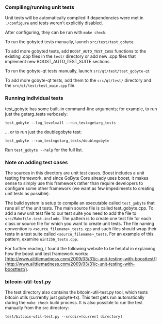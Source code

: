 ### Compiling/running unit tests

Unit tests will be automatically compiled if dependencies were met in `./configure`
and tests weren't explicitly disabled.

After configuring, they can be run with `make check`.

To run the gobyted tests manually, launch `src/test/test_gobyte`.

To add more gobyted tests, add `BOOST_AUTO_TEST_CASE` functions to the existing
.cpp files in the `test/` directory or add new .cpp files that
implement new BOOST_AUTO_TEST_SUITE sections.

To run the gobyte-qt tests manually, launch `src/qt/test/test_gobyte-qt`

To add more gobyte-qt tests, add them to the `src/qt/test/` directory and
the `src/qt/test/test_main.cpp` file.

### Running individual tests

test_gobyte has some built-in command-line arguments; for
example, to run just the getarg_tests verbosely:

    test_gobyte --log_level=all --run_test=getarg_tests

... or to run just the doublegobyte test:

    test_gobyte --run_test=getarg_tests/doublegobyte

Run `test_gobyte --help` for the full list.

### Note on adding test cases

The sources in this directory are unit test cases.  Boost includes a
unit testing framework, and since GoByte Core already uses boost, it makes
sense to simply use this framework rather than require developers to
configure some other framework (we want as few impediments to creating
unit tests as possible).

The build system is setup to compile an executable called `test_gobyte`
that runs all of the unit tests.  The main source file is called
test_gobyte.cpp. To add a new unit test file to our test suite you need
to add the file to `src/Makefile.test.include`. The pattern is to create
one test file for each class or source file for which you want to create 
unit tests.  The file naming convention is `<source_filename>_tests.cpp`
and such files should wrap their tests in a test suite
called `<source_filename>_tests`. For an example of this pattern,
examine `uint256_tests.cpp`.

For further reading, I found the following website to be helpful in
explaining how the boost unit test framework works:
[http://www.alittlemadness.com/2009/03/31/c-unit-testing-with-boosttest/](http://www.alittlemadness.com/2009/03/31/c-unit-testing-with-boosttest/).

### bitcoin-util-test.py

The test directory also contains the bitcoin-util-test.py tool, which tests bitcoin utils (currently just gobyte-tx). This test gets run automatically during the `make check` build process. It is also possible to run the test manually from the src directory:

```
test/bitcoin-util-test.py --srcdir=[current directory]

```
